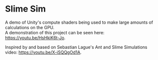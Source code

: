 # **Slime Sim**

A demo of Unity's compute shaders being used to make large amounts of calculations on the GPU.  
A demonstration of this project can be seen here: https://youtu.be/HsHkiK6t-Jo.

Inspired by and based on Sebastian Lague's Ant and Slime Simulations video: https://youtu.be/X-iSQQgOd1A.
